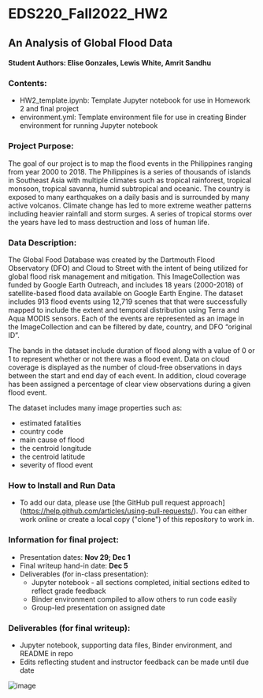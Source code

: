 # EDS220_Fall2022_HW2
## An Analysis of Global Flood Data

#### Student Authors: Elise Gonzales, Lewis White, Amrit Sandhu

### Contents:
- HW2_template.ipynb: Template Jupyter notebook for use in Homework 2 and final project
- environment.yml: Template environment file for use in creating Binder environment for running Jupyter notebook

### Project Purpose:
The goal of our project is to map the flood events in the Philippines ranging from year 2000 to 2018. The Philippines is a series of thousands of islands in Southeast Asia with multiple climates such as tropical rainforest, tropical monsoon, tropical savanna, humid subtropical and oceanic. The country is exposed to many earthquakes on a daily basis and is surrounded by many active volcanos. Climate change has led to more extreme weather patterns including heavier rainfall and storm surges. A series of tropical storms over the years have led to mass destruction and loss of human life. 

### Data Description:
The Global Food Database was created by the Dartmouth Flood Observatory (DFO) and Cloud to Street with the intent of being utilized for global flood risk management and mitigation. This ImageCollection was funded by Google Earth Outreach, and includes 18 years (2000-2018) of satellite-based flood data available on Google Earth Engine. The dataset includes 913 flood events using 12,719 scenes that that were successfully mapped to include the extent and temporal distribution using Terra and Aqua MODIS sensors. Each of the events are represented as an image in the ImageCollection and can be filtered by date, country, and DFO “original ID”.

The bands in the dataset include duration of flood along with a value of 0 or 1 to represent whether or not there was a flood event. Data on cloud coverage is displayed as the number of cloud-free observations in days between the start and end day of each event. In addition, cloud coverage has been assigned a percentage of clear view observations during a given flood event.

The dataset includes many image properties such as:
   - estimated fatalities
   - country code
   - main cause of flood 
   - the centroid longitude 
   - the centroid latitude
   - severity of flood event 

### How to Install and Run Data
   - To add our data, please use [the GitHub pull request approach] (https://help.github.com/articles/using-pull-requests/). You can either work online or        create a local copy ("clone") of this repository to work in.

### Information for final project:
- Presentation dates: **Nov 29; Dec 1**
- Final writeup hand-in date: **Dec 5**
- Deliverables (for in-class presentation):
  - Jupyter notebook - all sections completed, initial sections edited to reflect grade feedback
  - Binder environment compiled to allow others to run code easily
  - Group-led presentation on assigned date

### Deliverables (for final writeup):
  - Jupyter notebook, supporting data files, Binder environment, and README in repo
  - Edits reflecting student and instructor feedback can be made until due date

![image](https://user-images.githubusercontent.com/110213774/202562515-54d9687f-f10d-4aa2-b6b8-4a5da4c3ffc3.png)

